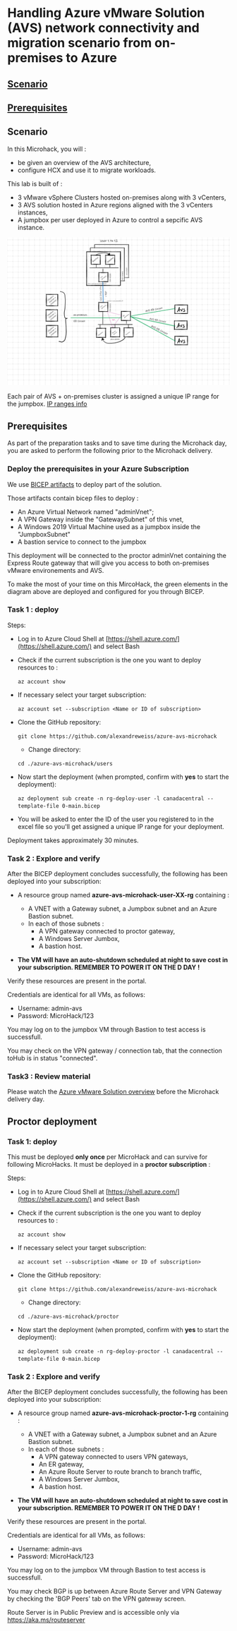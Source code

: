 # Handling Azure vMware Solution (AVS) network connectivity and migration scenario from on-premises to Azure

## [Scenario](#scenario)

## [Prerequisites](#prerequisites)

## Scenario

In this Microhack, you will :

- be given an overview of the AVS architecture,
- configure HCX and use it to migrate workloads.

This lab is built of :

- 3 vMware vSphere Clusters hosted on-premises along with 3 vCenters,
- 3 AVS solution hosted in Azure regions aligned with the 3 vCenters instances,
- A jumpbox per user deployed in Azure to control a sepcific AVS instance.

![Lab schema](/Images/schema/avs-microhack-lab-schema.png)

Each pair of AVS + on-premises cluster is assigned a unique IP range for the jumpbox. [IP ranges info](docs/Appendix.md)

## Prerequisites

As part of the preparation tasks and to save time during the Microhack day, you are asked to perform the following prior to the Microhack delivery.

### Deploy the prerequisites in your Azure Subscription

We use [BICEP artifacts](https://docs.microsoft.com/en-us/azure/azure-resource-manager/bicep/overview) to deploy part of the solution.

Those artifacts contain bicep files to deploy :

- An Azure Virtual Network named "adminVnet";
- A VPN Gateway inside the "GatewaySubnet" of this vnet,
- A Windows 2019 Virtual Machine used as a jumpbox inside the "JumpboxSubnet"
- A bastion service to connect to the jumpbox

This deployment will be connected to the proctor adminVnet containing the Express Route gateway that will give you access to both on-premises vMware environements and AVS.

To make the most of your time on this MircoHack, the green elements in the diagram above are deployed and configured for you through BICEP.

### Task 1 : deploy

Steps:

- Log in to Azure Cloud Shell at [https://shell.azure.com/](https://shell.azure.com/) and select Bash

- Check if the current subscription is the one you want to deploy resources to :

  `az account show`

- If necessary select your target subscription:
  
  `az account set --subscription <Name or ID of subscription>`
  
- Clone the  GitHub repository:
  
  `git clone https://github.com/alexandreweiss/azure-avs-microhack`
  
  - Change directory:
  
  `cd ./azure-avs-microhack/users`

- Now start the deployment (when prompted, confirm with **yes** to start the deployment):

  `az deployment sub create -n rg-deploy-user -l canadacentral --template-file 0-main.bicep`

- You will be asked to enter the ID of the user you registered to in the excel file so you'll get assigned a unique IP range for your deployment.

Deployment takes approximately 30 minutes.

### Task 2 : Explore and verify

After the BICEP deployment concludes successfully, the following has been deployed into your subscription:

- A resource group named **azure-avs-microhack-user-XX-rg** containing :
  - A VNET with a Gateway subnet, a Jumpbox subnet and an Azure Bastion subnet.
  - In each of those subnets :
    - A VPN gateway connected to proctor gateway,
    - A Windows Server Jumbox,
    - A bastion host.

- **The VM will have an auto-shutdown scheduled at night to save cost in your subscription. REMEMBER TO POWER IT ON THE D DAY !**

Verify these resources are present in the portal.

Credentials are identical for all VMs, as follows:

- Username: admin-avs
- Password: MicroHack/123

You may log on to the jumpbox VM through Bastion to test access is successfull.

You may check on the VPN gateway / connection tab, that the connection toHub is in status "connected".

### Task3 : Review material

Please watch the [Azure vMware Solution overview](https://www.site.placeholder) before the Microhack delivery day.

## Proctor deployment


### Task 1: deploy

This must be deployed **only once** per MicroHack and can survive for following MicroHacks. It must be deployed in a **proctor subscription** :

Steps:

- Log in to Azure Cloud Shell at [https://shell.azure.com/](https://shell.azure.com/) and select Bash

- Check if the current subscription is the one you want to deploy resources to :

  `az account show`

- If necessary select your target subscription:
  
  `az account set --subscription <Name or ID of subscription>`
  
- Clone the  GitHub repository:
  
  `git clone https://github.com/alexandreweiss/azure-avs-microhack`
  
  - Change directory:
  
  `cd ./azure-avs-microhack/proctor`

- Now start the deployment (when prompted, confirm with **yes** to start the deployment):

  `az deployment sub create -n rg-deploy-proctor -l canadacentral --template-file 0-main.bicep`

### Task 2 : Explore and verify

After the BICEP deployment concludes successfully, the following has been deployed into your subscription:

- A resource group named **azure-avs-microhack-proctor-1-rg** containing :
  - A VNET with a Gateway subnet, a Jumpbox subnet and an Azure Bastion subnet.
  - In each of those subnets :
    - A VPN gateway connected to users VPN gateways,
    - An ER gateway,
    - An Azure Route Server to route branch to branch traffic,
    - A Windows Server Jumbox,
    - A bastion host.

- **The VM will have an auto-shutdown scheduled at night to save cost in your subscription. REMEMBER TO POWER IT ON THE D DAY !**

Verify these resources are present in the portal.

Credentials are identical for all VMs, as follows:

- Username: admin-avs
- Password: MicroHack/123

You may log on to the jumpbox VM through Bastion to test access is successfull.

You may check BGP is up between Azure Route Server and VPN Gateway by checking the 'BGP Peers' tab on the VPN gateway screen.

Route Server is in Public Preview and is accessible only via https://aka.ms/routeserver